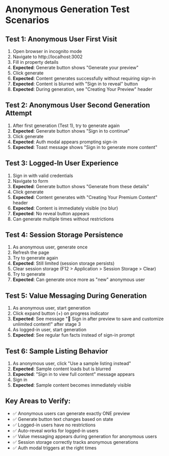 # Anonymous Generation Test Scenarios

## Test 1: Anonymous User First Visit
1. Open browser in incognito mode
2. Navigate to http://localhost:3002
3. Fill in property details
4. **Expected**: Generate button shows "Generate your preview"
5. Click generate
6. **Expected**: Content generates successfully without requiring sign-in
7. **Expected**: Content is blurred with "Sign in to reveal" button
8. **Expected**: During generation, see "Creating Your Preview" header

## Test 2: Anonymous User Second Generation Attempt
1. After first generation (Test 1), try to generate again
2. **Expected**: Generate button shows "Sign in to continue"
3. Click generate
4. **Expected**: Auth modal appears prompting sign-in
5. **Expected**: Toast message shows "Sign in to generate more content"

## Test 3: Logged-In User Experience
1. Sign in with valid credentials
2. Navigate to form
3. **Expected**: Generate button shows "Generate from these details"
4. Click generate
5. **Expected**: Content generates with "Creating Your Premium Content" header
6. **Expected**: Content is immediately visible (no blur)
7. **Expected**: No reveal button appears
8. Can generate multiple times without restrictions

## Test 4: Session Storage Persistence
1. As anonymous user, generate once
2. Refresh the page
3. Try to generate again
4. **Expected**: Still limited (session storage persists)
5. Clear session storage (F12 > Application > Session Storage > Clear)
6. Try to generate
7. **Expected**: Can generate once more as "new" anonymous user

## Test 5: Value Messaging During Generation
1. As anonymous user, start generation
2. Click expand button (+) on progress indicator
3. **Expected**: See message "🎯 Sign in after preview to save and customize unlimited content!" after stage 3
4. As logged-in user, start generation
5. **Expected**: See regular fun facts instead of sign-in prompt

## Test 6: Sample Listing Behavior
1. As anonymous user, click "Use a sample listing instead"
2. **Expected**: Sample content loads but is blurred
3. **Expected**: "Sign in to view full content" message appears
4. Sign in
5. **Expected**: Sample content becomes immediately visible

## Key Areas to Verify:
- ✅ Anonymous users can generate exactly ONE preview
- ✅ Generate button text changes based on state
- ✅ Logged-in users have no restrictions
- ✅ Auto-reveal works for logged-in users
- ✅ Value messaging appears during generation for anonymous users
- ✅ Session storage correctly tracks anonymous generations
- ✅ Auth modal triggers at the right times